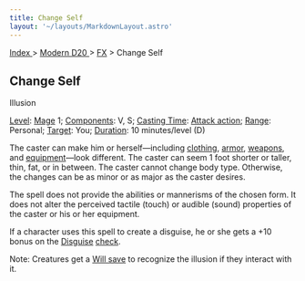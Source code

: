 ```yaml
---
title: Change Self
layout: '~/layouts/MarkdownLayout.astro'
---
```


[ Index ](/) > [ Modern D20 ](/modern.d20.srd) > [FX](/modern.d20.srd/fx) > Change Self

## Change Self

Illusion

[Level](/modern.d20.srd/fx/level):
[Mage](/modern.d20.srd/classes/advanced/mage) 1;
[Components](/modern.d20.srd/fx/components): V, S; [Casting Time](/modern.d20.srd/fx/casting.time): [Attack action](/modern.d20.srd/combat/attack.actions);
[Range](/modern.d20.srd/fx/range): Personal;
[Target](/modern.d20.srd/fx/target): You;
[Duration](/modern.d20.srd/fx/duration): 10 minutes/level (D)

The caster can make him or herself—including
[clothing](/modern.d20.srd/equipment/clothing),
[armor](/modern.d20.srd/equipment/armor.general),
[weapons](/modern.d20.srd/equipment/equipment.weapons), and
[equipment](/modern.d20.srd/equipment/equipment.general)—look different. The
caster can seem 1 foot shorter or taller, thin, fat, or in between. The caster
cannot change body type. Otherwise, the changes can be as minor or as major as
the caster desires.

The spell does not provide the abilities or mannerisms of the chosen form. It
does not alter the perceived tactile (touch) or audible (sound) properties of
the caster or his or her equipment.

If a character uses this spell to create a disguise, he or she gets a +10
bonus on the [Disguise](/modern.d20.srd/skills/disguise)
[check](/modern.d20.srd/skills/skill.basics.php#skill).

Note: Creatures get a [Will save](/modern.d20.srd/basics/saving.throws) to
recognize the illusion if they interact with it.

